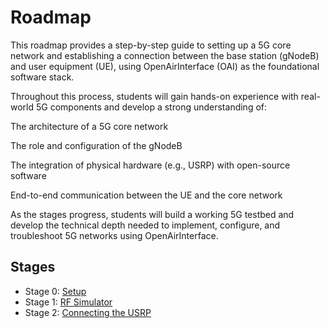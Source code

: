 # Roadmap
This roadmap provides a step-by-step guide to setting up a 5G core network and establishing a connection between the base station (gNodeB) and user equipment (UE), using OpenAirInterface (OAI) as the foundational software stack.

Throughout this process, students will gain hands-on experience with real-world 5G components and develop a strong understanding of:

The architecture of a 5G core network

The role and configuration of the gNodeB

The integration of physical hardware (e.g., USRP) with open-source software

End-to-end communication between the UE and the core network

As the stages progress, students will build a working 5G testbed and develop the technical depth needed to implement, configure, and troubleshoot 5G networks using OpenAirInterface.


## Stages
* Stage 0: [Setup](/roadmap/stages/stage-0/)
* Stage 1: [RF Simulator](/roadmap/stages/stage-1)
* Stage 2: [Connecting the USRP](/roadmap/stages/stage-2)
